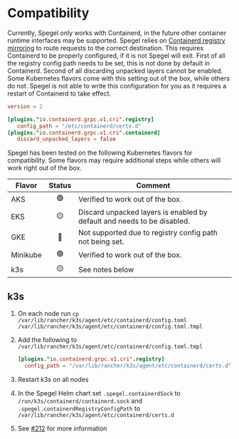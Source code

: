 # Compatibility 

Currently, Spegel only works with Containerd, in the future other container runtime interfaces may be supported. Spegel relies on [Containerd registry mirroring](https://github.com/containerd/containerd/blob/main/docs/hosts.md#cri) to route requests to the correct destination.
This requires Containerd to be properly configured, if it is not Spegel will exit. First of all the registry config path needs to be set, this is not done by default in Containerd. Second of all discarding unpacked layers cannot be enabled.
Some Kubernetes flavors come with this setting out of the box, while others do not. Spegel is not able to write this configuration for you as it requires a restart of Containerd to take effect.

```toml
version = 2

[plugins."io.containerd.grpc.v1.cri".registry]
   config_path = "/etc/containerd/certs.d"
[plugins."io.containerd.grpc.v1.cri".containerd]
   discard_unpacked_layers = false
```

Spegel has been tested on the following Kubernetes flavors for compatibility. Some flavors may require additional steps while others will work right out of the box.

| Flavor | Status | Comment |
| --- | :---: | --- |
| AKS | :green_circle: | Verified to work out of the box. |
| EKS | :yellow_circle: | Discard unpacked layers is enabled by default and needs to be disabled. |
| GKE | :red_circle: | Not supported due to registry config path not being set. |
| Minikube | :green_circle: | Verified to work out of the box. |
| k3s | :yellow_circle: | See notes below |

## k3s

1. On each node run `cp /var/lib/rancher/k3s/agent/etc/containerd/config.toml /var/lib/rancher/k3s/agent/etc/containerd/config.toml.tmpl`
2. Add the following to `/var/lib/rancher/k3s/agent/etc/containerd/config.toml.tmpl`

    ```toml
    [plugins."io.containerd.grpc.v1.cri".registry]
      config_path = "/var/lib/rancher/k3s/agent/etc/containerd/certs.d"
    ```

3. Restart k3s on all nodes

4. In the Spegel Helm chart set `.spegel.containerdSock` to `/run/k3s/containerd/containerd.sock` and `.spegel.containerdRegistryConfigPath` to `/var/lib/rancher/k3s/agent/etc/containerd/certs.d`

5. See [#212](https://github.com/XenitAB/spegel/issues/212) for more information
